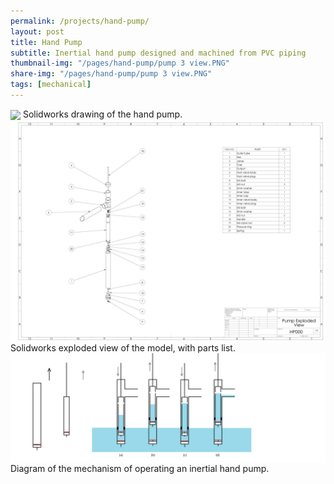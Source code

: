 ```yaml
---
permalink: /projects/hand-pump/
layout: post
title: Hand Pump
subtitle: Inertial hand pump designed and machined from PVC piping
thumbnail-img: "/pages/hand-pump/pump 3 view.PNG"
share-img: "/pages/hand-pump/pump 3 view.PNG"
tags: [mechanical]
---
```


<img src="/pages/hand-pump/pump 3 view.PNG" align="center">
Solidworks drawing of the hand pump.

<img src="/pages/hand-pump/pump.PNG" align="center">
Solidworks exploded view of the model, with parts list.

<img src="/pages/hand-pump/mechanism.PNG" align="center">
Diagram of the mechanism of operating an inertial hand pump.